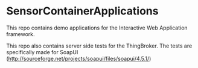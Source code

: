 SensorContainerApplications
===========================

This repo contains demo applications for the Interactive Web Application framework.

This repo also contains server side tests for the ThingBroker. The tests are specifically made for SoapUI (http://sourceforge.net/projects/soapui/files/soapui/4.5.1/)
